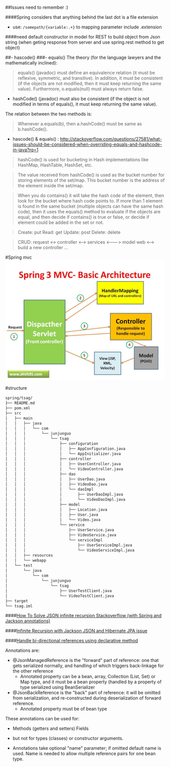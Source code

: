 


##Issues need to remember :)


####Spring considers that anything behind the last dot is a file extension 
- use: `/somepath/{variable:.+}`
to mapping parameter include .extension

####need default constructor in model for REST to build object from Json string (when geting response from server and use spring.rest method to get object)

##- hascode()
###- equals()
The theory (for the language lawyers and the mathematically inclined):

> equals() (javadoc) must define an equivalence relation (it must be reflexive, symmetric, and transitive). In addition, it must be consistent (if the objects are not modified, then it must keep returning the same value). Furthermore, o.equals(null) must always return false.

- hashCode() (javadoc) must also be consistent (if the object is not modified in terms of equals(), it must keep returning the same value).

The relation between the two methods is:

> Whenever a.equals(b), then a.hashCode() must be same as b.hashCode().

- hascode() & equals() : http://stackoverflow.com/questions/27581/what-issues-should-be-considered-when-overriding-equals-and-hashcode-in-java?rq=1

> hashCode() is used for bucketing in Hash implementations like HashMap, HashTable, HashSet, etc.

> The value received from hashCode() is used as the bucket number for storing elements of the set/map. This bucket number is the address of the element inside the set/map.

> When you do contains() it will take the hash code of the element, then look for the bucket where hash code points to. If more than 1 element is found in the same bucket (multiple objects can have the same hash code), then it uses the equals() method to evaluate if the objects are equal, and then decide if contains() is true or false, or decide if element could be added in the set or not.

> Create: 	put
> Read:		get
> Update:	post
> Delete:	delete

> CRUD: request  <-> controller <--> services <---> model 
> web  <--> build a new controller ...

#Spring mvc 
![](img/Spring-3-MVC-Basic-Flow.jpg)

#structure
```
spring/tsag/
├── README.md
├── pom.xml
├── src
│   ├── main
│   │   ├── java
│   │   │   └── com
│   │   │       └── junjunguo
│   │   │           └── tsag
│   │   │               ├── configuration
│   │   │               │   ├── AppConfiguration.java
│   │   │               │   └── AppInitializer.java
│   │   │               ├── controller
│   │   │               │   ├── UserController.java
│   │   │               │   └── VideoController.java
│   │   │               ├── dao
│   │   │               │   ├── UserDao.java
│   │   │               │   ├── VideoDao.java
│   │   │               │   └── daoImpl
│   │   │               │       ├── UserDaoImpl.java
│   │   │               │       └── VideoDaoImpl.java
│   │   │               ├── model
│   │   │               │   ├── Location.java
│   │   │               │   ├── User.java
│   │   │               │   └── Video.java
│   │   │               └── service
│   │   │                   ├── UserService.java
│   │   │                   ├── VideoService.java
│   │   │                   └── serviceImpl
│   │   │                       ├── UserServiceImpl.java
│   │   │                       └── VideoServiceImpl.java
│   │   ├── resources
│   │   └── webapp
│   └── test
│       └── java
│           └── com
│               └── junjunguo
│                   └── tsag
│                       ├── UserTestClient.java
│                       └── VideoTestClient.java
├── target
└── tsag.iml
``` 
####[How To Solve JSON infinite recursion Stackoverflow (with Spring and Jackson annotations)](http://keenformatics.blogspot.it/2013/08/how-to-solve-json-infinite-recursion.html)

####[Infinite Recursion with Jackson JSON and Hibernate JPA issue](http://stackoverflow.com/questions/3325387/infinite-recursion-with-jackson-json-and-hibernate-jpa-issue)

####[Handle bi-directional references using declarative method](http://wiki.fasterxml.com/JacksonFeatureBiDirReferences)

Annotations are:

- @JsonManagedReference is the "forward" part of reference: one that gets serialized normally, and handling of which triggers back-linkage for the other reference
    - Annotated property can be a bean, array, Collection (List, Set) or Map type, and it must be a bean property (handled by a property of type serialized using BeanSerializer
- @JsonBackReference is the "back" part of reference: it will be omitted from serialization, and re-constructed during deserialization of forward reference.
    - Annotated property must be of bean type

These annotations can be used for:

- Methods (getters and setters)  Fields

- but not for types (classes) or constructor arguments.

- Annotations take optional "name" parameter; if omitted default name is used. Name is needed to allow multiple reference pairs for one bean type.